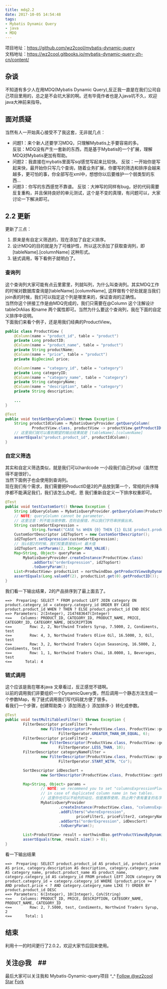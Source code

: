```yaml
---
title: mdq2.2
date: 2017-10-05 14:54:48
tags:
- Mybatis Dynamic Query
- java
- MDQ
---
```

项目地址：https://github.com/wz2cool/mybatis-dynamic-query  
文档地址：https://wz2cool.gitbooks.io/mybatis-dynamic-query-zh-cn/content/
## 杂谈 ##
不知道有多少人在用MDQ(Mybatis Dynamic Query),反正我一直是在我们公司自己项目里用的，总之是不会坑大家的啊。还有毕竟作者也是入java坑不久，欢迎java大神前来指导。

## 面对质疑 ##
当然有人一开始真心接受不了我这套，无非就几点：
- 问题1：来个新人还要学习MDQ，只理解Mybatis上手要容易的多。  
反驳：MDQ没有产生一套新的东西，而是基于Mybatis的一个扩展，理解MDQ对Mybatis更加有帮助。
- 问题2：我直接在mybatis里面写sql感觉写起来比较快。
反驳：一开始你是写起来快，最开始你只写几个查询，随着业务扩展，你要写的筛选和排序会越来越多，更可怕的事，你全部写在xml中，想想你以后要维护一个弱类型的东西...
- 问题3：你写的东西感觉不靠谱。
反驳：大神写的同样有bug，好的代码需要反复重构，并且保持良好的单元测试，这个是不变的真理，有问题可以，大家讨论一下解决即可。

## 2.2 更新 ##
更新了三点：  
1. 原来是有自定义筛选的，现在添加了自定义排序。
2. 设计MDQ的目的就是为了可维护性，所以这次添加了获取查询列，即[tableName].[columnName] 这种形式。
3. 链式调用，等下看例子就明白了。

### 查询列 ###
这个查询列大家可能有点云里雾里，列就叫列，为什么叫查询列。其实MDQ工作的时候对数据库查询是[tableName].[columnName], 这样做有个好处就是当我们join表的时候，我们可以指定这个列是哪里来的，保证查询的正确性。  
当然你这个拼接工作是由MDQ完成的，我们只需要在@Column 这个注解设计 tableOrAlias 和name 两个属性即可。当然为什么要这个查询列，我在下面的自定义排序中说明。  
下面我们来看个例子，还是用我们经典的ProductView。
```java
public class ProductView {
    @Column(name = "product_id", table = "product")
    private Long productID;
    @Column(name = "product_name", table = "product")
    private String productName;
    @Column(name = "price", table = "product")
    private BigDecimal price;

    @Column(name = "category_id", table = "category")
    private Long categoryID;
    @Column(name = "category_name", table = "category")
    private String categoryName;
    @Column(name = "description", table = "category")
    private String description;
    
    ...
}
```
```java
@Test
public void testGetQueryColumn() throws Exception {
    String productIdColumn = MybatisQueryProvider.getQueryColumn(
            ProductView.class, productView -> productView.getProductID());
    // 这里我们就可以看到期望的输出结果就是 [tableName].[columnName]
    assertEquals("product.product_id", productIdColumn);
}
```

### 自定义筛选 ###
其实和自定义筛选类似，就是我们可以hardcode 一小段我们自己的sql（虽然觉得不是很好）。  
当然下面例子也会使用到查询列。  
现在我们有个需求，我们需要把ProductID是2的产品放到第一个，常规的升序降序都不能满足我们，我们该怎么办呢，恩 我们重新自定义一下排序权重即可。
```java
@Test
public void testCustomSort() throws Exception {
    String idQueryColumn = MybatisQueryProvider.getQueryColumn(ProductView.class, ProductView::getProductID);
    // NOTE: queryColumn cannot be parameter.
    // 这里注意：列不能当做参数，否则会报错，所以我们字符串拼接出来。
    String customSortExpression =
            String.format("CASE %s WHEN {0} THEN {1} ELSE product.product_id END DESC", idQueryColumn);
    CustomSortDescriptor id2TopSort = new CustomSortDescriptor();
    id2TopSort.setExpression(customSortExpression);
    // 当id是2的时候，我们权重直接给int 最大值
    id2TopSort.setParams(2, Integer.MAX_VALUE);
    Map<String, Object> queryParam =
        MybatisQueryProvider.createInstance(ProductView.class)
            .addSorts("orderExpression", id2TopSort)
            .toQueryParam();
    List<ProductView> productList = northwindDao.getProductViewsByDynamic(queryParam);
    assertEquals(Long.valueOf(2), productList.get(0).getProductID());
}
```
我们看一下输出结果，2的产品排序到了最上面去了。  
```hash
==>  Preparing: SELECT * FROM product LEFT JOIN category ON product.category_id = category.category_id ORDER BY CASE product.product_id WHEN ? THEN ? ELSE product.product_id END DESC 
==> Parameters: 2(Integer), 2147483647(Integer)
<==    Columns: PRODUCT_ID, CATEGORY_ID, PRODUCT_NAME, PRICE, CATEGORY_ID, CATEGORY_NAME, DESCRIPTION
<==        Row: 2, 2, Northwind Traders Syrup, 7.5000, 2, Condiments, test
<==        Row: 4, 3, Northwind Traders Olive Oil, 16.5000, 3, Oil, test
<==        Row: 3, 2, Northwind Traders Cajun Seasoning, 16.5000, 2, Condiments, test
<==        Row: 1, 1, Northwind Traders Chai, 18.0000, 1, Beverages, test
<==      Total: 4
```

### 链式调用 ###
这个应该是我在哪本java 文章看过，反正感觉不错啊。  
以前的调用我们非要组织一个DynamicQuery类，然后调用一个静态方法生成一个参数Map，有了链式调用我们写代码就方便了很多。    
看我们一个步骤，创建帮助类-》添加筛选-》添加排序-》转化成参数。
```java
@Test
public void testMultiTablesFilter() throws Exception {
        FilterDescriptor priceFilter1 =
                new FilterDescriptor(ProductView.class, ProductView::getPrice,
                        FilterOperator.GREATER_THAN_OR_EQUAL, 6);
        FilterDescriptor priceFilter2 =
                new FilterDescriptor(ProductView.class, ProductView::getPrice,
                        FilterOperator.LESS_THAN, 10);
        FilterDescriptor categoryNameFilter =
                new FilterDescriptor(ProductView.class, ProductView::getCategoryName,
                        FilterOperator.START_WITH, "Co");

        SortDescriptor idDescSort =
                new SortDescriptor(ProductView.class, ProductView::getProductID, SortDirection.DESC);

        Map<String, Object> params =
                // NOTE: we recommend you to set "columnsExpressionPlaceholder"
                // in case of duplicated column name in two tables.
                // 这里你也可以不给列的站位，但是推荐使用，防止两个表有重复的名字
                MybatisQueryProvider
                        .createInstance(ProductView.class, "columnsExpression")
                        .addFilters("whereExpression",
                                priceFilter1, priceFilter2, categoryNameFilter)
                        .addSorts("orderExpression", idDescSort)
                        .toQueryParam();

        List<ProductView> result = northwindDao.getProductViewsByDynamic(params);
        assertEquals(true, result.size() > 0);
}
```
看一下输出结果
```hash
==>  Preparing: SELECT product.product_id AS product_id, product.price AS price, category.description AS description, category.category_name AS category_name, product.product_name AS product_name, category.category_id AS category_id FROM product LEFT JOIN category ON product.category_id = category.category_id WHERE (product.price >= ? AND product.price < ? AND category.category_name LIKE ?) ORDER BY product.product_id DESC 
==> Parameters: 6(Integer), 10(Integer), Co%(String)
<==    Columns: PRODUCT_ID, PRICE, DESCRIPTION, CATEGORY_NAME, PRODUCT_NAME, CATEGORY_ID
<==        Row: 2, 7.5000, test, Condiments, Northwind Traders Syrup, 2
<==      Total: 1
```

## 结束 ##
利用十一的时间更行了2.0.2，欢迎大家节后回来使用。

## 关注@我　##
最后大家可以关注我和 Mybatis-Dynamic-query项目 ^_^
<a class="github-button" href="https://github.com/wz2cool" data-size="large" data-show-count="true" aria-label="Follow @wz2cool on GitHub">Follow @wz2cool</a> <a class="github-button" href="https://github.com/wz2cool/mybatis-dynamic-query" data-size="large" data-show-count="true" aria-label="Star wz2cool/mybatis-dynamic-query on GitHub">Star</a> <a class="github-button" href="https://github.com/wz2cool/mybatis-dynamic-query/fork" data-size="large" data-show-count="true" aria-label="Fork wz2cool/mybatis-dynamic-query on GitHub">Fork</a>